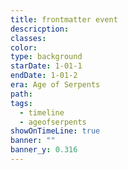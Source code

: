 ```yaml
---
title: frontmatter event
descricption: 
classes: 
color: 
type: background
starDate: 1-01-1
endDate: 1-01-2
era: Age of Serpents
path: 
tags:
  - timeline
  - ageofserpents
showOnTimeLine: true
banner: ""
banner_y: 0.316
---
```

